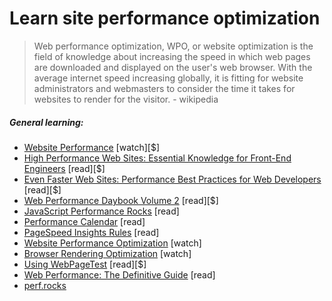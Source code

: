 # Learn site performance optimization

> Web performance optimization, WPO, or website optimization is the field of knowledge about increasing the speed in which web pages are downloaded and displayed on the user's web browser. With the average internet speed increasing globally, it is fitting for website administrators and webmasters to consider the time it takes for websites to render for the visitor. - wikipedia

##### General learning:

-   [Website Performance](https://frontendmasters.com/courses/website-performance/) [watch][$]
-   [High Performance Web Sites: Essential Knowledge for Front-End Engineers](http://www.amazon.com/High-Performance-Web-Sites-Essential/dp/0596529309/ref=sr_1_3) [read][$]
-   [Even Faster Web Sites: Performance Best Practices for Web Developers](http://www.amazon.com/Even-Faster-Web-Sites-Performance/dp/0596522304/ref=sr_1_5) [read][$]
-   [Web Performance Daybook Volume 2](http://www.amazon.com/Web-Performance-Daybook-Stoyan-Stefanov/dp/1449332919/ref=sr_1_4) [read][$]
-   [JavaScript Performance Rocks](http://javascriptrocks.com/) [read]
-   [Performance Calendar](http://calendar.perfplanet.com/2014/) [read]
-   [PageSpeed Insights Rules](https://developers.google.com/speed/docs/insights/rules) [read]
-   [Website Performance Optimization](https://www.udacity.com/course/website-performance-optimization--ud884) [watch]
-   [Browser Rendering Optimization](https://www.udacity.com/course/browser-rendering-optimization--ud860) [watch]
-   [Using WebPageTest](http://www.amazon.com/Using-WebPageTest-Rick-Viscomi/dp/1491902590/ref=sr_1_1) [read][$]
-   [Web Performance: The Definitive Guide](http://shop.oreilly.com/product/0636920032427.do) [read]
-   [perf.rocks](http://perf.rocks/)
